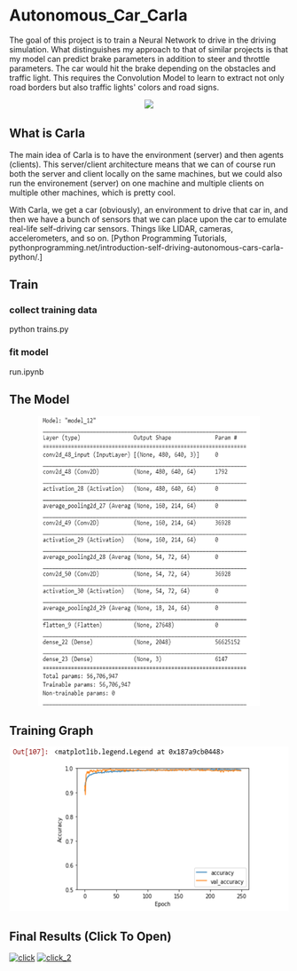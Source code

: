 # Autonomous_Car_Carla
The goal of this project is to train a Neural Network to drive in the driving simulation. What distinguishes my approach to that of similar projects is that my model can predict brake parameters in addition to steer and throttle parameters. The car would hit the brake depending on the obstacles and traffic light. This requires the Convolution Model to learn to extract not only road borders but also traffic lights' colors and road signs.


<div class="center" align="center">
  <img src="./1_5.gif"/>
</div>

## What is Carla
The main idea of Carla is to have the environment (server) and then agents (clients). This server/client architecture means that we can of course run both the server and client locally on the same machines, but we could also run the environement (server) on one machine and multiple clients on multiple other machines, which is pretty cool.

With Carla, we get a car (obviously), an environment to drive that car in, and then we have a bunch of sensors that we can place upon the car to emulate real-life self-driving car sensors. Things like LIDAR, cameras, accelerometers, and so on. [Python Programming Tutorials, pythonprogramming.net/introduction-self-driving-autonomous-cars-carla-python/.]

## Train
### collect training data
python trains.py

### fit model
run.ipynb

## The Model
<div class="center" align="center">
  <img src="./2020-05-08 (2).png" width = "400" height="522"/>
</div>

## Training Graph
<div class="center" align="center">
  <img src="./2020-05-08 (3).png" width = "528" height="296"/>
</div>

## Final Results (Click To Open)
[![click](https://img.youtube.com/vi/hUkLMYN1Peo/0.jpg)](https://www.youtube.com/watch?v=hUkLMYN1Peo)
[![click_2](https://img.youtube.com/vi/1ad0i-BUCgY/0.jpg)](https://www.youtube.com/watch?v=1ad0i-BUCgY)

